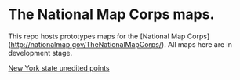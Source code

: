# The National Map Corps maps.

This repo hosts prototypes maps for the [National Map Corps] (http://nationalmap.gov/TheNationalMapCorps/). All maps here are in development stage.

[New York state unedited points](http://ricardo-c-oliveira.github.io/TNMC-Maps/NYmap/)
